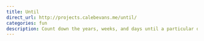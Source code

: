 ```yaml
---
title: Until
direct_url: http://projects.calebevans.me/until/
categories: fun
description: Count down the years, weeks, and days until a particular date
---
```


